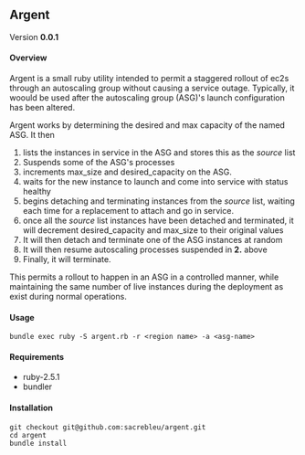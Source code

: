 ## Argent
Version **0.0.1**

#### Overview

Argent is a small ruby utility intended to permit a staggered rollout of ec2s through an
autoscaling group without causing a service outage.  Typically, it woould be used
after the autoscaling group (ASG)'s launch configuration has been altered.

Argent works by determining the desired and max capacity of the named ASG.  It then

1. lists the instances in service in the ASG and stores this as the *source* list
2. Suspends some of the ASG's processes
3. increments max_size and desired_capacity on the ASG.
4. waits for the new instance to launch and come into service with status healthy
5. begins detaching and terminating instances from the *source* list, waiting each
time for a replacement to attach and go in service.
6. once all the *source* list instances have been detached and terminated, it will
   decrement desired_capacity and max_size to their original values
7. It will then detach and terminate one of the ASG instances at random
8. It will then resume autoscaling processes suspended in **2.** above
9. Finally, it will terminate.

This permits a rollout to happen in an ASG in a controlled manner, while maintaining the same
number of live instances during the deployment as exist during normal operations.

#### Usage

    bundle exec ruby -S argent.rb -r <region name> -a <asg-name>
    
#### Requirements

* ruby-2.5.1
* bundler

#### Installation

    git checkout git@github.com:sacrebleu/argent.git
    cd argent
    bundle install
    
    